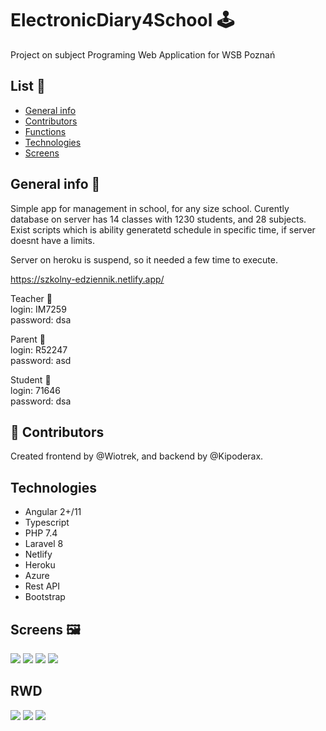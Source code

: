 # ElectronicDiary4School :joystick:
Project on subject Programing Web Application for WSB Poznań

## List :door:
* [General info](#general-info)
* [Contributors](#Contributors)
* [Functions](#functions)
* [Technologies](#technologies)
* [Screens](#screens)

## General info :book:
Simple app for management in school, for any size school. Curently database on server has 14 classes with 1230 students, and 28 subjects.
Exist scripts which is ability generatetd schedule in specific time, if server doesnt have a limits.

Server on heroku is suspend, so it needed a few time to execute.

https://szkolny-edziennik.netlify.app/

Teacher :information_desk_person: <br>
login: IM7259 <br>
password: dsa <br>

Parent :couple: <br>
login: R52247 <br>
password: asd <br>

Student :raising_hand: <br>
login: 71646 <br>
password: dsa <br>

## :rocket: Contributors
Created frontend by @Wiotrek, and backend by @Kipoderax.

## Technologies
* Angular 2+/11
* Typescript
* PHP 7.4
* Laravel 8
* Netlify
* Heroku
* Azure
* Rest API
* Bootstrap


## Screens :framed_picture:
![](https://user-images.githubusercontent.com/57100427/121034006-f7c33580-c7ac-11eb-84c8-21dd7ccf287a.png)
![](https://user-images.githubusercontent.com/57100427/121034169-1a554e80-c7ad-11eb-9c96-107a7b84ab7d.png)
![](https://user-images.githubusercontent.com/57100427/121034340-3a850d80-c7ad-11eb-812f-916d9d99089e.png)
![](https://user-images.githubusercontent.com/57100427/121034604-6c966f80-c7ad-11eb-94d2-d407d7ebf8a4.png)

## RWD
![](https://user-images.githubusercontent.com/57100427/122638872-0851a500-d0f7-11eb-9188-59179926566f.png)
![](https://user-images.githubusercontent.com/57100427/122638873-08ea3b80-d0f7-11eb-85e0-3ff78d7ec7d0.png)
![](https://user-images.githubusercontent.com/57100427/122638874-08ea3b80-d0f7-11eb-867e-eee3ad971266.png)

